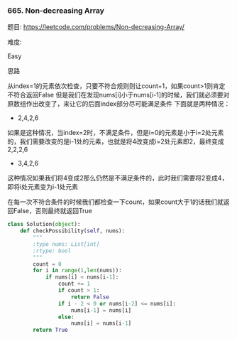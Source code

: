### 665. Non-decreasing Array

题目:
<https://leetcode.com/problems/Non-decreasing-Array/>


难度:

Easy


思路

从index=1的元素依次检查，只要不符合规则则让count+1，如果count>1则肯定不符合返回False
但是我们在发现nums[i]小于nums[i-1]的时候，我们就必须要对原数组作出改变了，来让它的后面index部分尽可能满足条件
下面就是两种情况：
- 2,4,2,6

如果是这种情况，当index=2时，不满足条件，但是i=0的元素是小于i=2处元素的，我们需要改变的是i-1处的元素，也就是将4改变成i=2处元素即2，最终变成2,2,2,6

- 3,4,2,6

这种情况如果我们将4变成2那么仍然是不满足条件的，此时我们需要将2变成4，即将i处元素变为i-1处元素

在每一次不符合条件的时候我们都检查一下count，如果count大于1的话我们就返回False，否则最终就返回True

```python
class Solution(object):
    def checkPossibility(self, nums):
        """
        :type nums: List[int]
        :rtype: bool
        """
        count = 0
        for i in range(1,len(nums)):
            if nums[i] < nums[i-1]:
                count += 1
                if count > 1:
                    return False
                if i - 2 < 0 or nums[i-2] <= nums[i]:
                    nums[i-1] = nums[i]
                else:
                    nums[i] = nums[i-1]
        return True
```



